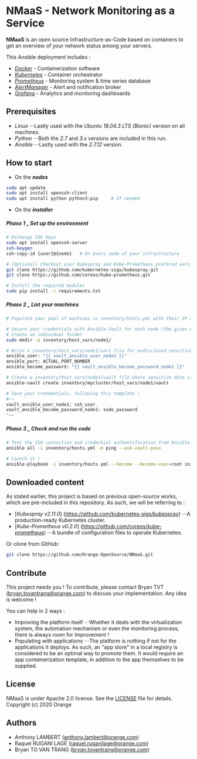 NMaaS - Network Monitoring as a Service
=========

__NMaaS__ is an open source Infrastructure-as-Code based on containers to get an overview of your network status among your servers.

This Ansible deployment includes :
- [*Docker*](https://www.docker.com/) - Containerization software
- [*Kubernetes*](https://kubernetes.io/) - Container orchestrator
- [*Prometheus*](https://prometheus.io/) - Monitoring system & time series database
- [*AlertManager*](https://prometheus.io/docs/alerting/alertmanager/) - Alert and notification broker
- [*Grafana*](https://grafana.com/) - Analytics and monitoring dashboards


Prerequisites
--------------

- *Linux*
⋅⋅⋅Lastly used with the *Ubuntu 18.04.3 LTS (Bionic)* version on all machines.
- *Python*
⋅⋅⋅Both the *2.7* and *3.x* versions are included in this run.
- *Ansible*
⋅⋅⋅Lastly used with the *2.7.12* version.



How to start
--------------	

- On the **_nodes_**
```bash
sudo apt update	
sudo apt install openssh-client
sudo apt install python python3-pip 	# If needed
```
	
- On the **_installer_**

##### Phase 1 _ Set up the environment	

```bash
# Exchange SSH keys
sudo apt install openssh-server		
ssh-keygen
ssh-copy-id {user}@{node}	# On every node of your infrastructure

# (Optional) Checkout your Kubespray and Kube-Prometheus prefered version if needed
git clone https://github.com/kubernetes-sigs/kubespray.git
git clone https://github.com/coreos/kube-prometheus.git

# Install the required modules
sudo pip install -r requirements.txt
```


##### Phase 2 _ List your machines

```bash
# Populate your pool of machines in inventory/hosts.yml with their IP adresses (the given example uses 1 master and 2 workers)

# Secure your credentials with Ansible-Vault for each node (the given example checks for a machine called node1)
# Create an individual folder
sudo mkdir -p inventory/host_vars/node1/

# Write a inventory/host_vars/node1/vars file for undisclosed sensitive data, following this template :
ansible_user: "{{ vault_ansible_user_node1 }}"
ansible_port: ACTUAL_PORT_NUMBER
ansible_become_password: "{{ vault_ansible_become_password_node1 }}"

# Create a inventory/host_vars/node1/vault file where sensitive data is encrypted
ansible-vault create inventory/mycluster/host_vars/node1/vault

# Save your crendentials, following this template : 
#~~
vault_ansible_user_node1: ssh_user
vault_ansible_become_password_node1: sudo_password
"~~
```
	
##### Phase 3 _ Check and run the code

```bash
# Test the SSH connection and credential authentification from Ansible
ansible all -i inventory/hosts.yml -m ping --ask-vault-pass

# Launch it !
ansible-playbook -i inventory/hosts.yml --become --become-user=root init.yml --ask-vault-pass  -e@inventory/host_vars/vault -vvv
```


Downloaded content
--------------
As stated earlier, this project is based on previous open-source works, which are pre-included in this repository. As such, we will be referring to :
- [*Kubespray v2.11.0*] (https://github.com/kubernetes-sigs/kubespray)
⋅⋅⋅A production-ready Kubernetes cluster.
- [*Kube-Prometheus v0.2.0*] (https://github.com/coreos/kube-prometheus)
⋅⋅⋅A bundle of configuration files to operate Kubernetes.

Or clone from GitHub:

```bash
git clone https://github.com/Orange-OpenSource/NMaaS.git
```



Contribute	
--------------
This project needs you !
To contribute, please contact Bryan TVT (bryan.tovantrang@orange.com) to discuss your implementation. Any idea is welcome !

You can help in 2 ways :
- Improving the platform itself
⋅⋅⋅Whether it deals with the virtualization system, the automation mechanism or even the monitoring process, there is always room for improvement !
- Populating with applications
⋅⋅⋅The platform is nothing if not for the applications it deploys. As such, an "app store" in a local registry is considered to be an optimal way to promote them. It would require an app containerization template, in addition to the app themselves to be supplied.



License
--------------
NMaaS is under Apache 2.0 license. See the [LICENSE](LICENSE) file for details.
Copyright (c) 2020 Orange


Authors
--------------
- Anthony LAMBERT (anthony.lambert@orange.com)
- Raquel RUGANI LAGE (raquel.ruganilage@orange.com)
- Bryan TO VAN TRANG (bryan.tovantrang@orange.com)

